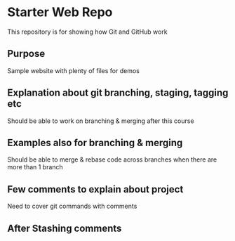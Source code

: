 # Starter Web Repo

This repository is for showing how Git and GitHub work

## Purpose

Sample website with plenty of files for demos

## Explanation about git branching, staging, tagging etc
 Should be able to work on branching & merging after this course

## Examples also for branching & merging
 Should be able to merge & rebase code across branches when there are more than 1 branch

## Few comments to explain about project
 Need to cover git commands with comments

## After Stashing comments
 
